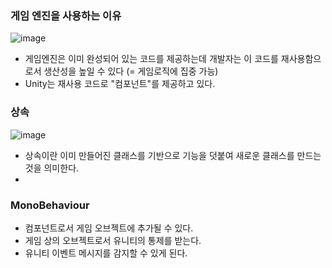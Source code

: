 ### 게임 엔진을 사용하는 이유
![image](https://user-images.githubusercontent.com/79950504/178111954-f2f94c23-3676-439f-bf7c-76fd379e67ff.png)
- 게임엔진은 이미 완성되어 있는 코드를 제공하는데 개발자는 이 코드를 재사용함으로서 생산성을 높일 수 있다 (= 게임로직에 집중 가능)
- Unity는 재사용 코드로 "컴포넌트"를 제공하고 있다.  

### 상속
![image](https://user-images.githubusercontent.com/79950504/178112008-b5b57762-c695-4463-a8d8-76e4e3ff9082.png)
- 상속이란 이미 만들어진 클래스를 기반으로 기능을 덧붙여 새로운 클래스를 만드는 것을 의미한다.  
- 


### MonoBehaviour
- 컴포넌트로서 게임 오브젝트에 추가될 수 있다.
- 게임 상의 오브젝트로서 유니티의 통제를 받는다.
- 유니티 이벤트 메시지를 감지할 수 있게 된다.

